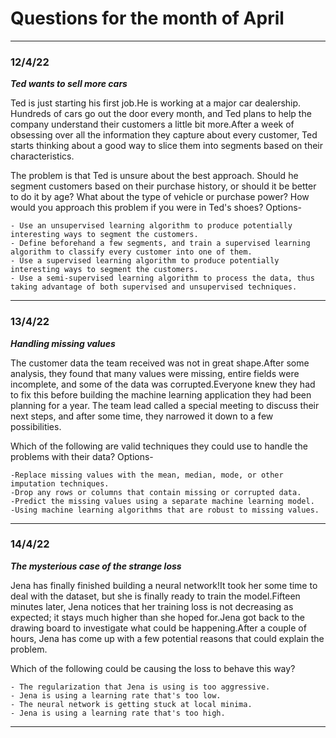 # Questions for the month of April
---
### 12/4/22 
***Ted wants to sell more cars***

Ted is just starting his first job.He is working at a major car dealership. Hundreds of cars go out the door every month, and Ted plans to help the company understand their customers a little bit more.After a week of obsessing over all the information they capture about every customer, Ted starts thinking about a good way to slice them into segments based on their characteristics.

The problem is that Ted is unsure about the best approach. Should he segment customers based on their purchase history, or should it be better to do it by age? What about the type of vehicle or purchase power?
How would you approach this problem if you were in Ted's shoes?
 Options-

    - Use an unsupervised learning algorithm to produce potentially interesting ways to segment the customers. 
    - Define beforehand a few segments, and train a supervised learning algorithm to classify every customer into one of them.
    - Use a supervised learning algorithm to produce potentially interesting ways to segment the customers.
    - Use a semi-supervised learning algorithm to process the data, thus taking advantage of both supervised and unsupervised techniques.
---
### 13/4/22
***Handling missing values***
    
The customer data the team received was not in great shape.After some analysis, they found that many values were missing, entire fields were incomplete, and some of the data was corrupted.Everyone knew they had to fix this before building the machine learning application they had been planning for a year. The team lead called a special meeting to discuss their next steps, and after some time, they narrowed it down to a few possibilities.

Which of the following are valid techniques they could use to handle the problems with their data?
 Options-
  
    -Replace missing values with the mean, median, mode, or other imputation techniques.
    -Drop any rows or columns that contain missing or corrupted data.
    -Predict the missing values using a separate machine learning model.
    -Using machine learning algorithms that are robust to missing values.

---
### 14/4/22
***The mysterious case of the strange loss***

Jena has finally finished building a neural network!It took her some time to deal with the dataset, but she is finally ready to train the model.Fifteen minutes later, Jena notices that her training loss is not decreasing as expected; it stays much higher than she hoped for.Jena got back to the drawing board to investigate what could be happening.After a couple of hours, Jena has come up with a few potential reasons that could explain the problem.

Which of the following could be causing the loss to behave this way?

    - The regularization that Jena is using is too aggressive.
    - Jena is using a learning rate that's too low.
    - The neural network is getting stuck at local minima.
    - Jena is using a learning rate that's too high.
---
